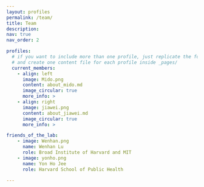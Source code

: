 ```yaml
---
layout: profiles
permalink: /team/
title: Team
description: 
nav: true
nav_order: 2

profiles:
  # if you want to include more than one profile, just replicate the following block
  # and create one content file for each profile inside _pages/
  current_members:
    - align: left
      image: Mido.png
      content: about_mido.md
      image_circular: true
      more_info: >
    - align: right
      image: jiawei.png
      content: about_jiawei.md
      image_circular: true
      more_info: >

friends_of_the_lab:
    - image: Wenhan.png
      name: Wenhan Lu
      role: Broad Institute of Harvard and MIT
    - image: yonho.png
      name: Yon Ho Jee
      role: Harvard School of Public Health
    
---
```

